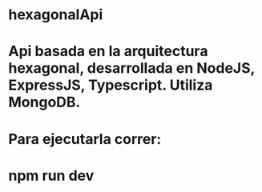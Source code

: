 # hexagonalApi
# Api basada en la arquitectura hexagonal, desarrollada en NodeJS, ExpressJS, Typescript. Utiliza MongoDB.
# Para ejecutarla correr:
# npm run dev

